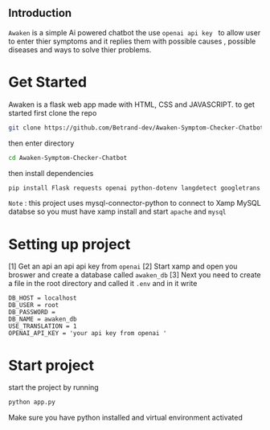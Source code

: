 ## Introduction
``Awaken`` is a simple Ai powered chatbot the use ``openai api key `` to allow user to
enter thier symptoms and it replies them with possible causes , possible diseases and ways to 
solve thier problems.
# **Get Started**
Awaken is a flask web app made with HTML, CSS and JAVASCRIPT.
to get started first clone the repo
```bash
git clone https://github.com/Betrand-dev/Awaken-Symptom-Checker-Chatbot.git
```
then enter directory
```bash
cd Awaken-Symptom-Checker-Chatbot
```
then install dependencies 
```bash
pip install Flask requests openai python-dotenv langdetect googletrans mysql-connector-python 
```
``Note`` : this project uses mysql-connector-python to connect to Xamp MySQL databse so you must have xamp install and start ``apache`` and ``mysql``
# **Setting up project**
[1] Get an api an api api key from ``openai``
[2] Start xamp and open you broswer and create a database called ``awaken_db``
[3] Next you need to create a file in the root directory and called it ``.env`` and in it write 
```env
DB_HOST = localhost 
DB_USER = root
DB_PASSWORD =
DB_NAME = awaken_db
USE_TRANSLATION = 1
OPENAI_API_KEY = 'your api key from openai '
```
# **Start project**
start the project by running 
```bash
python app.py
```
Make sure you have python installed and virtual environment activated 

